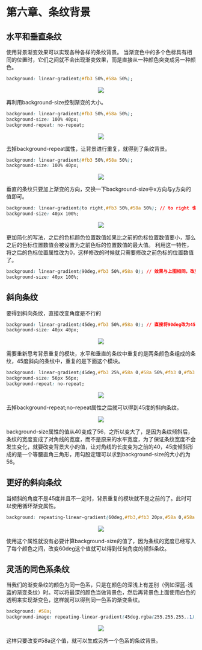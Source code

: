 # 第六章、条纹背景

## 水平和垂直条纹

使用背景渐变效果可以实现各种各样的条纹背景。
当渐变色中的多个色标具有相同的位置时，它们之间就不会出现渐变效果，而是直接从一种颜色突变成另一种颜色。

```css
background: linear-gradient(#fb3 50%,#58a 50%);
```

<div align=center><img src="/note/images/css-secret/6/1.png"></div>  

再利用background-size控制渐变的大小。

```css
background: linear-gradient(#fb3 50%,#58a 50%);
background-size: 100% 40px;
background-repeat: no-repeat;
```

<div align=center><img src="/note/images/css-secret/6/2.png"></div>  

去掉background-repeat属性，让背景进行重复，就得到了条纹背景。

```css
background: linear-gradient(#fb3 50%,#58a 50%);
background-size: 100% 40px;
```

<div align=center><img src="/note/images/css-secret/6/3.png"></div>  

垂直的条纹只要加上渐变的方向，交换一下background-size中x方向与y方向的值即可。

```css
background: linear-gradient(to right,#fb3 50%,#58a 50%); // to right 也可换成 90deg
background-size: 40px 100%;
```

<div align=center><img src="/note/images/css-secret/6/4.png"></div>  

更加简化的写法，之后的色标颜色位置数值如果比之前的色标位置数值要小，那么之后的色标位置数值会被设置为之前色标的位置数值的最大值。
利用这一特性，将之后的色标位置属性改为0，这样修改的时候就只需要修改之前色标的位置数值了。

```css
background: linear-gradient(90deg,#fb3 50%,#58a 0); // 效果与上图相同，改变50%这个值就可以改变条纹中两个颜色所占的比例。
background-size: 40px 100%;
```

## 斜向条纹

要得到斜向条纹，直接改变角度是不行的

```css
background: linear-gradient(45deg,#fb3 50%,#58a 0); // 直接将90deg改为45deg，然后改变切片大小。会得到下图，得不到斜向条纹
background-size: 40px 40px;
```

<div align=center><img src="/note/images/css-secret/6/5.png"></div>  

需要重新思考背景重复的模块，水平和垂直的条纹中重复的是两条颜色条组成的条纹，45度斜向的条纹中，重复的是下面这个模块。

```css
background: linear-gradient(45deg,#fb3 25%,#58a 0,#58a 50%,#fb3 0,#fb3 75%,#58a 0);
background-size: 56px 56px;
background-repeat: no-repeat;
```

<div align=center><img src="/note/images/css-secret/6/6.png"></div>  

去掉background-repeat;no-repeat属性之后就可以得到45度的斜向条纹。
<div align=center><img src="/note/images/css-secret/6/7.png"></div>  

background-size属性的值从40变成了56，之所以变大了，是因为条纹倾斜后，条纹的宽度变成了对角线的宽度，而不是原来的水平宽度，为了保证条纹宽度不会发生变化，就要改变背景大小的值，让对角线的长度变为之前的40，45度倾斜形成的是一个等腰直角三角形，用勾股定理可以求到background-size的大小约为56。

## 更好的斜向条纹

当倾斜的角度不是45度并且不一定时，背景重复的模块就不是之前的了。此时可以使用循环渐变属性。

```css
background: repeating-linear-gradient(60deg,#fb3,#fb3 20px,#58a 0,#58a 40px,#fb3 0,#fb3 60px,#58a 0,#58a 80px);
```

<div align=center><img src="/note/images/css-secret/6/8.png"></div>  

使用这个属性就没有必要计算background-size的值了，因为条纹的宽度已经写入了每个颜色之间，改变60deg这个值就可以得到任何角度的倾斜条纹。

## 灵活的同色系条纹

当我们的渐变条纹的颜色为同一色系，只是在颜色的深浅上有差别（例如深蓝-浅蓝的渐变条纹）时。可以将最深的颜色当做背景色，然后再背景色上面使用白色的透明来实现渐变色，这样就可以得到同一色系的渐变条纹。

```css
background: #58a;
background-image: repeating-linear-gradient(45deg,rgba(255,255,255,.1),rgba(255,255,255,.1) 20px,transparent 0,transparent 40px);
```

<div align=center><img src="/note/images/css-secret/6/9.png"></div>  

这样只要改变#58a这个值，就可以生成另外一个色系的条纹背景。
